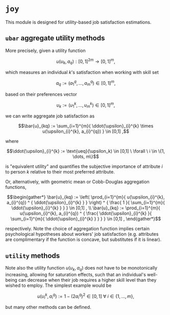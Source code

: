 # `joy`
This module is designed for utility-based job satisfaction estimations.

## `ubar` aggregate utility methods
More precisely, given a utility function
```math
u(\upsilon_k, a_q) : [0,1]^{2m} \rightarrow [0,1]^{m},
```
which measures an individual $k$'s satisfaction when working with skill set 
```math
a_q := (a_{1}^{q}, \dots, a_{m}^{q}) \in [0,1] ^ m,
```
based on their preferences vector
```math
\upsilon_k := (\upsilon_{1}^{k}, \dots, \upsilon_{m}^{k}) \in [0,1] ^ m,
```
we can write aggregate job satisfaction as
```math
\bar{u}_{kq} :=
\sum_{i=1}^{m}{
    \ddot{\upsilon}_{i}^{k} \times
    u(\upsilon_{i}^{k}, a_{i}^{q})
}
\in [0,1]
,
```
where
```math
\ddot{\upsilon}_{i}^{k} :=
\text{ueq}(\upsilon_k)
\in
[0,1]
\
\forall
\
i \in \{1, \dots, m\}
```
is "equivalent utility" and quantifies the subjective importance of attribute $i$ to person $k$ relative to their most preferred attribute.

Or, alternatively, with geometric mean or Cobb-Douglas aggregation functions,
```math
\begin{gather*}
\bar{u}_{kq} :=
\left(
    \prod_{i=1}^{m}{
        u(\upsilon_{i}^{k}, a_{i}^{q}) ^ {
            \ddot{\upsilon}_{i}^{k}
        }
    }
\right) ^ {
    \frac{
        1
    }{
        \sum_{i=1}^{m}{
            \ddot{\upsilon}_{i}^{k}
        }
    }
}
\in [0,1]
,
\\
\bar{u}_{kq} :=
\prod_{i=1}^{m}{
    u(\upsilon_{i}^{k}, a_{i}^{q}) ^ {
        \frac{
            \ddot{\upsilon}_{i}^{k}
        }{
            \sum_{i=1}^{m}{
                \ddot{\upsilon}_{i}^{k}
            }
        }
    }
}
\in [0,1]
,
\end{gather*}
```
respectively. Note the choice of aggregation function implies certain psychological hypotheses about workers' job satisfaction (e.g. attributes are complimentary if the function is concave, but substitutes if it is linear). 

## `utility` methods
Note also the utility function $u(\upsilon_k, a_q)$ does not have to be monotonically increasing, allowing for saturation effects, such that an individual's well-being can decrease when their job requires a higher skill level than they wished to employ. The simplest example would be
```math
u(\upsilon_{i}^{k}, a_{i}^{q}) :=
1-(2a_{i}^{q})^{2}
\in
[0,1]
\
\forall
\
i \in \{1, \dots, m\},
```
but many other methods can be defined.